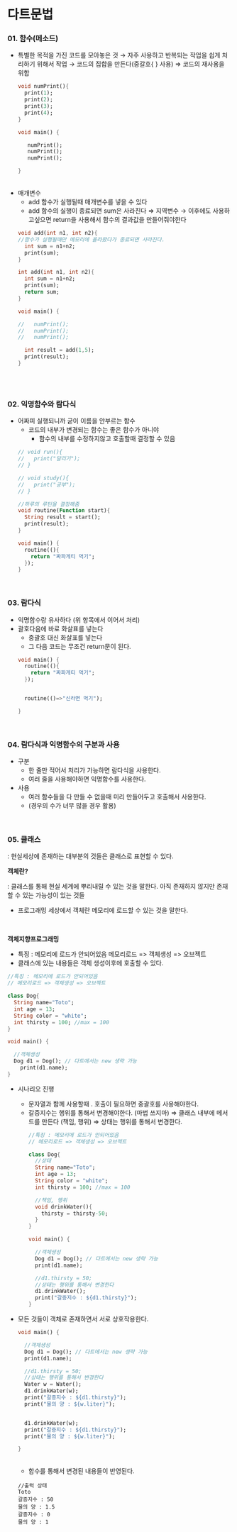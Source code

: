# 다트문법

### 01. 함수(메소드)

- 특별한 목적을 가진 코드를 모아놓은 것
  → 자주 사용하고 반복되는 작업을 쉽게 처리하기 위해서 작업
  → 코드의 집합을 만든다(중갈호{ } 사용)
  ⇒ 코드의 재사용을 위함
  ```dart
  void numPrint(){
    print(1);
    print(2);
    print(3);
    print(4);
  }

  void main() {

     numPrint();
     numPrint();
     numPrint();

  }
  ```
    </br>
- 매개변수
  - add 함수가 실행될때 매개변수를 넣을 수 있다
  - add 함수의 실행이 종료되면 sum은 사라진다 ⇒ 지역변수
    → 이후에도 사용하고싶으면 return을 사용해서 함수의 결과값을 만들어줘야한다
  ```dart
  void add(int n1, int n2){
  //함수가 실행될때만 메모리에 올라왔다가 종료되면 사라진다.
    int sum = n1+n2;
    print(sum);
  }

  int add(int n1, int n2){
    int sum = n1+n2;
    print(sum);
  	return sum;
  }

  void main() {

  //   numPrint();
  //   numPrint();
  //   numPrint();

    int result = add(1,5);
  	print(result);
  }
  ```

</br>
</br>

### 02. 익명함수와 람다식

- 어짜피 실행되니까 굳이 이름을 안부르는 함수
  - 코드의 내부가 변경되는 함수는 좋은 함수가 아니야
    - 함수의 내부를 수정하지않고 호출할때 결정할 수 있음
  ```dart
  // void run(){
  //   print("달리기");
  // }

  // void study(){
  //   print("공부");
  // }

  //하루의 루틴을 결정해줌
  void routine(Function start){
    String result = start();
    print(result);
  }

  void main() {
    routine((){
      return "짜파게티 먹기";
    });
  }
  ```
    </br>


### 03. 람다식

- 익명함수랑 유사하다 (위 항목에서 이어서 처리)
- 괄호다음에 바로 화살표를 넣는다
  - 중괄호 대신 화살표를 넣는다
  - 그 다음 코드는 무조건 return문이 된다.
  ```dart
  void main() {
    routine((){
      return "짜파게티 먹기";
    });


    routine(()=>"신라면 먹기");

  }
  ```

</br>

### 04. 람다식과 익명함수의 구분과 사용

- 구분
  - 한 줄만 적어서 처리가 가능하면 람다식을 사용한다.
  - 여러 줄을 사용해야하면 익명함수를 사용한다.
- 사용
  - 여러 함수들을 다 만들 수 없을때 미리 만들어두고 호출해서 사용한다.
  - (경우의 수가 너무 많을 경우 활용)

</br>

### 05. 클래스

: 현실세상에 존재하는 대부분의 것들은 클래스로 표현할 수 있다.
</br>

**객체란?**

: 클래스를 통해 현실 세계에 뿌리내릴 수 있는 것을 말한다. 아직 존재하지 않지만 존재할 수 있는 가능성이 있는 것들

- 프로그래밍 세상에서 객체란 메모리에 로드할 수 있는 것을 말한다.

</br>

**객체지향프로그래밍**

- 특징 : 메모리에 로드가 안되어있음
  메모리로드 => 객체생성 => 오브젝트
- 클래스에 있는 내용들은 객체 생성이후에 호출할 수 있다.

```dart
//특징 : 메모리에 로드가 안되어있음
// 메모리로드 => 객체생성 => 오브젝트

class Dog{
  String name="Toto";
  int age = 13;
  String color = "white";
  int thirsty = 100; //max = 100
}

void main() {

  //객체생성
  Dog d1 = Dog(); // 다트에서는 new 생략 가능
	print(d1.name);
}
```

- 시나리오 진행

  - 문자열과 함께 사용할때 . 호출이 필요하면 중괄호를 사용해야한다.
  - 갈증지수는 행위를 통해서 변경해야한다. (마법 쓰지마)
    ⇒ 클래스 내부에 메서드를 만든다 (책임, 행위)
    ⇒ 상태는 행위를 통해서 변경한다.
    ```dart
    //특징 : 메모리에 로드가 안되어있음
    // 메모리로드 => 객체생성 => 오브젝트

    class Dog{
      //상태
      String name="Toto";
      int age = 13;
      String color = "white";
      int thirsty = 100; //max = 100

      //책임, 행위
      void drinkWater(){
        thirsty = thirsty-50;
      }
    }

    void main() {

      //객체생성
      Dog d1 = Dog(); // 다트에서는 new 생략 가능
      print(d1.name);

      //d1.thirsty = 50;
      //상태는 행위를 통해서 변경한다
      d1.drinkWater();
      print("갈증지수 : ${d1.thirsty}");
    }
    ```

- 모든 것들이 객체로 존재하면서 서로 상호작용한다.

  ```dart
  void main() {

    //객체생성
    Dog d1 = Dog(); // 다트에서는 new 생략 가능
    print(d1.name);

    //d1.thirsty = 50;
    //상태는 행위를 통해서 변경한다
    Water w = Water();
    d1.drinkWater(w);
    print("갈증지수 : ${d1.thirsty}");
    print("물의 양 : ${w.liter}");


    d1.drinkWater(w);
    print("갈증지수 : ${d1.thirsty}");
    print("물의 양 : ${w.liter}");

  }
  ```

    </br>

  - 함수를 통해서 변경된 내용들이 반영된다.

  ```
  //출력 상태
  Toto
  갈증지수 : 50
  물의 양 : 1.5
  갈증지수 : 0
  물의 양 : 1
  ```

